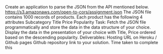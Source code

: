Create an application to parse the JSON from the API mentioned below.
https://s3.amazonaws.com/open-to-cors/assignment.json
The JSON file contains 1000 records of products. Each product has the following 4 attributes 
Subcategory
Title
Price
Popularity 
Task:
Fetch the JSON file programmatically and store the data in the data structure of your choice.
Display the data in the presentation of your choice with Title, Price ordered based on the descending popularity.
Deliverables: 
Hosting URL on Heroku / Github pages
Github repository link to your solution.
Time taken to complete this
